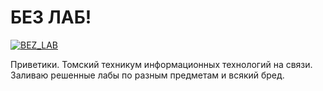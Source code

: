 <h1 class="code-line" data-line-start=0 data-line-end=1 ><a id="__0"></a>БЕЗ ЛАБ!</h1>
<p class="has-line-data" data-line-start="2" data-line-end="3"><a href="https://vk.com/leetrikon"><img src="https://d1vg9wkrun3t3k.cloudfront.net/users/d6c31df6-2c4e-475b-9d6b-656b7f900aaa/forever_files/9569f0ae-afd3-406d-827b-65b419f9f7cd/original.png?format=jpg&amp;width=1024&amp;height=350&amp;quality=85" alt="BEZ_LAB"></a></p>
<p class="has-line-data" data-line-start="4" data-line-end="6">Приветики. Томский техникум информационных технологий на связи.<br>
Заливаю решенные лабы по разным предметам и всякий бред.</p>